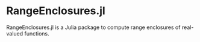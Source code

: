 # RangeEnclosures.jl
RangeEnclosures.jl is a Julia package to compute range enclosures of real-valued functions.
